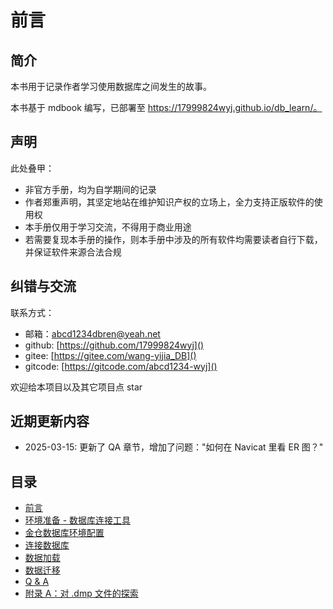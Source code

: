 # 前言

## 简介

本书用于记录作者学习使用数据库之间发生的故事。

本书基于 mdbook 编写，已部署至 https://17999824wyj.github.io/db_learn/。

## 声明

此处叠甲：

- 非官方手册，均为自学期间的记录
- 作者郑重声明，其坚定地站在维护知识产权的立场上，全力支持正版软件的使用权
- 本手册仅用于学习交流，不得用于商业用途
- 若需要复现本手册的操作，则本手册中涉及的所有软件均需要读者自行下载，并保证软件来源合法合规

## 纠错与交流

联系方式：

- 邮箱：[abcd1234dbren@yeah.net](mailto:abcd1234dbren@yeah.net)
- github: [https://github.com/17999824wyj]()
- gitee: [https://gitee.com/wang-yijia_DB]()
- gitcode: [https://gitcode.com/abcd1234-wyj]()

欢迎给本项目以及其它项目点 star

## 近期更新内容

- 2025-03-15: 更新了 QA 章节，增加了问题："如何在 Navicat 里看 ER 图？"

## 目录

- [前言](./foreword.md)
- [环境准备 - 数据库连接工具](./connector.md)
- [金仓数据库环境配置](./kb-deploy.md)
- [连接数据库](./connect-db.md)
- [数据加载](./data-load.md)
- [数据迁移](./data-migration.md)
- [Q & A](./qa.md)
- [附录 A：对 .dmp 文件的探索](./appendix-a.md)
